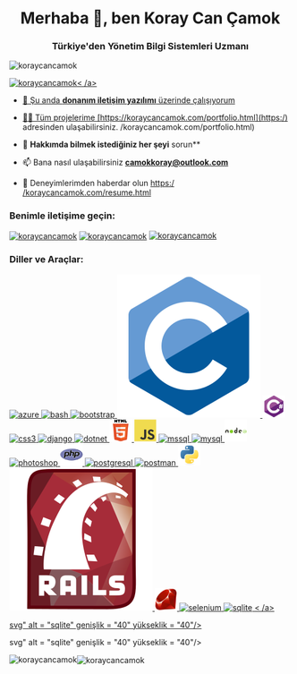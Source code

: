 <h1 align="center">Merhaba 👋, ben Koray Can Çamok</h1>
<h3 align="center">Türkiye'den Yönetim Bilgi Sistemleri Uzmanı</h3>

<p align="left"> <img src ="https://komarev.com/ghpvc/?username=koraycancamok&label=Profile%20views&color=0e75b6&style=flat" alt="koraycancamok" /> </p>

<p align="left"> <a href="https ://github.com/ryo-ma/github-profile-trophy"><img src = "https://github-profile-trophy.vercel.app/?username=koraycancamok" alt = "koraycancamok" />< /a> </p>

- 🔭 Şu anda **donanım iletişim yazılımı** üzerinde çalışıyorum

- 👨‍💻 Tüm projelerime [https://koraycancamok.com/portfolio.html](https:/) adresinden ulaşabilirsiniz. /koraycancamok.com/portfolio.html)

- 💬 **Hakkımda bilmek istediğiniz her şeyi** sorun**

- 📫 Bana nasıl ulaşabilirsiniz **camokkoray@outlook.com**

- 📄 Deneyimlerimden haberdar olun [https:/ /koraycancamok.com/resume.html](https://koraycancamok.com/resume.html)

<h3 align="left">Benimle iletişime geçin:</h3>
<p align="left">
<a href= "https://twitter.com/koraycancamok" target = "blank"><img align = "center" src = "https://raw.githubusercontent.com/rahuldkjain/github-profile-readme-generator/master/src /images/icons/Social/twitter.svg" alt = "koraycancamok" height = "30" genişlik = "40" /></a>
<a href = "https://linkedin.com/in/koraycancamok" hedefi ="blank"><img align="center" src="https://raw.githubusercontent.com/rahuldkjain/github-profile-readme-generator/master/src/images/icons/Social/linked-in-alt .svg" alt = "koraycancamok" height = "30" genişlik = "40" /></a>
<a href = "https://instagram.com/koraycancamok" target = "blank"><img align = " center" src = "https://raw.githubusercontent.com/rahuldkjain/github-profile-readme-generator/master/src/images/icons/Social/instagram.svg" alt = "koraycancamok" height = "30" genişlik ="40" /></a>
</p>

<h3 align="left">Diller ve Araçlar:</h3>
<p align = "left"> <a href = "https://azure.microsoft.com/en-in/" target = "_blank" rel = "noreferrer"> <img src = "https://www. Vectorlogo.zone/logos/microsoft_azure/microsoft_azure-icon.svg" alt="azure" width="40" height="40"/> </a> <a href="https://www.gnu.org/ yazılım/bash/" target = "_blank" rel = "noreferrer"> <img src = "https://www.vectorlogo.zone/logos/gnu_bash/gnu_bash-icon.svg" alt = "bash" width = "40 " height = "40"/> </a> <a href = "https://getbootstrap.com" target = "_blank" rel = "noreferrer"> <img src = "https://raw.githubusercontent.com /devicons/devicon/master/icons/bootstrap/bootstrap-plain-wordmark.svg" alt = "bootstrap" width = "40" height = "40"/> </a> <a href = "https://www .cprogramming.com/" target = "_blank" rel = "noreferrer"> <img src = "https://raw.githubusercontent.com/devicons/devicon/master/icons/c/c-original.svg" alt= "c" genişlik = "40" yükseklik = "40"/> </a> <a href = "https://www.w3schools.com/cs/" target = "_blank" rel = "noreferrer"> <img src = "https://raw.githubusercontent.com/devicons/devicon/master/icons/csharp/csharp-original.svg" alt = "csharp" width = "40" height = "40"/> </a> <a href = "https://www.w3schools.com/css/" target = "_blank" rel = "noreferrer"> <img src = "https://raw.githubusercontent.com/devicons/devicon/master/ simgeler/css3/css3-original-wordmark.svg" alt = "css3" width = "40" height = "40"/> </a> <a href = "https://www.djangoproject.com/" hedef ="_blank" rel = "noreferrer"> <img src = "https://cdn.worldvectorlogo.com/logos/django.svg" alt = "django" width = "40" yükseklik = "40"/> </ a> <a href = "https://dotnet.microsoft.com/" target = "_blank" rel = "noreferrer"> <img src = "https://raw.githubusercontent.com/devicons/devicon/master/ simgeler/dot-net/dot-net-original-wordmark.svg" alt = "dotnet" width = "40" height = "40"/> </a> <a href = "https://www.w3. org/html/" target = "_blank" rel = "noreferrer"> <img src = "https://raw.githubusercontent.com/devicons/devicon/master/icons/html5/html5-original-wordmark.svg" alt = "html5" width = "40" height = "40"/> </a> <a href = "https://developer.mozilla.org/en-US/docs/Web/JavaScript" target= "_blank" rel = "noreferrer"> <img src = "https://raw.githubusercontent.com/devicons/devicon/master/icons/javascript/javascript-original.svg" alt = "javascript" width = "40" height = "40"/> </a> <a href = "https://www.microsoft.com/en-us/sql-server" target = "_blank" rel = "noreferrer"> <img src = " https://www.svgrepo.com/show/303229/microsoft-sql-server-logo.svg" alt = "mssql" width = "40" height = "40"/> </a> <a href = " https://www.mysql.com/" target = "_blank" rel = "noreferrer"> <img src = "https://raw.githubusercontent.com/devicons/devicon/master/icons/mysql/mysql-original -wordmark.svg" alt = "mysql" width = "40" height = "40"/> </a> <a href = "https://nodejs.org" target = "_blank" rel = "noreferrer"> <img src = "https://raw.githubusercontent.com/devicons/devicon/master/icons/nodejs/nodejs-original-wordmark.svg" alt = "nodejs" width = "40" height = "40"/> </a> <a href = "https://www.photoshop.com/en" target = "_blank" rel = "noreferrer"> <img src = "https://raw.githubusercontent.com/devicons/devicon /master/icons/photoshop/photoshop-line.svg" alt = "photoshop" width = "40" height = "40"/> </a> <a href = "https://www.php.net" hedef ="_blank" rel = "noreferrer"> <img src = "https://raw.githubusercontent.com/devicons/devicon/master/icons/php/php-original.svg" alt = "php" width = "40 " height = "40"/> </a> <a href = "https://www.postgresql.org" target = "_blank" rel = "noreferrer"> <img src = "https://raw.githubusercontent .com/devicons/devicon/master/icons/postgresql/postgresql-original-wordmark.svg" alt = "postgresql" width = "40" height = "40"/> </a> <a href = "https:/ /postman.com" target = "_blank" rel = "noreferrer"> <img src = "https://www.vectorlogo.zone/logos/getpostman/getpostman-icon.svg" alt = "postman" width = "40 " height = "40"/> </a> <a href = "https://www.python.org" target = "_blank" rel = "noreferrer"> <img src = "https://raw.githubusercontent.com/devicons/devicon/master/icons/python/python-original.svg" alt = "python" width = "40" height = "40"/> </a> <a href = "https:// rubyonrails.org" target = "_blank" rel = "noreferrer"> <img src = "https://raw.githubusercontent.com/devicons/devicon/master/icons/rails/rails-original-wordmark.svg" alt= "raylar" genişlik = "40" yükseklik = "40"/> </a> <a href = "https://www.ruby-lang.org/en/" target = "_blank" rel = "noreferrer"> <img src = "https://raw.githubusercontent.com/devicons/devicon/master/icons/ruby/ruby-original.svg" alt = "ruby" width = "40" height = "40"/> </ a> <a href = "https://www.selenium.dev" target = "_blank" rel = "noreferrer"> <img src = "https://raw.githubusercontent.com/detain/svg-logos/780f25886640cef088af994181646db2f6b1a3f8 /svg/selenium-logo.svg" alt = "selenium" width = "40" height = "40"/> </a> <a href = "https://www.sqlite.org/" target = "_blank " rel = "noreferrer"> <img src = "https://www.vectorlogo.zone/logos/sqlite/sqlite-icon.svg" alt = "sqlite" width = "40" height = "40"/> < /a> </p>svg" alt = "sqlite" genişlik = "40" yükseklik = "40"/> </a> </p>svg" alt = "sqlite" genişlik = "40" yükseklik = "40"/> </a> </p>

<p><img align = "left" src = "https://github-readme-stats.vercel.app/api/top-langs?username=koraycancamok&show_icons=true&locale=en&layout=compact" alt = "koraycancamok" /> </p>

<p> <img align = "center" src = "https://github-readme-stats.vercel.app/api?username=koraycancamok&show_icons=true&locale=en" alt = "koraycancamok" /> </p>
